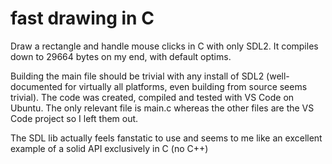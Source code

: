 # fast drawing in C

Draw a rectangle and handle mouse clicks in C with only SDL2. It compiles down to 29664 bytes on my end, with default optims.

Building the main file should be trivial with any install of SDL2 (well-documented for virtually all platforms, even building from source seems trivial). The code was created, compiled and tested with VS Code on Ubuntu. The only relevant file is main.c whereas the other files are the VS Code project so I left them out.

The SDL lib actually feels fanstatic to use and seems to me like an excellent example of a solid API exclusively in C (no C++)
